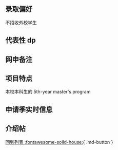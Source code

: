 ## 录取偏好

不招收外校学生

## 代表性 dp

## 网申备注

## 项目特点

本校本科生的 5th-year master's program

## 申请季实时信息

## 介绍帖

[回到列表 :fontawesome-solid-house:](选校梯度.md){ .md-button }
